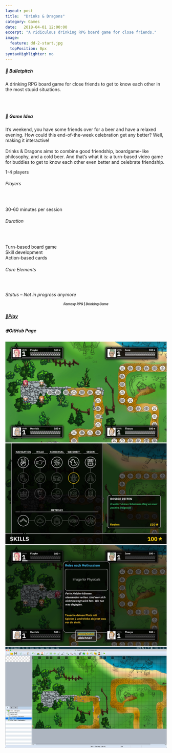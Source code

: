 ```yaml
---
layout: post
title:  "Drinks & Dragons"
category: Games
date:   2018-04-01 12:00:00
excerpt: "A ridiculous drinking RPG board game for close friends."
image:
  feature: dd-2-start.jpg
  topPosition: 0px
syntaxHighlighter: no
---
```


<div class="card-wrapper text paddings">
  <h5>🚀 Bulletpitch</h5>
  <p>A drinking RPG board game for close friends to get to know each other in the most stupid situations.</p>

  <br>
  <br>

  <h5>💭 Game Idea</h5>
  <p>
    It’s weekend, you have some friends over for a beer and have a relaxed evening. How could this end-of-the-week celebration get any better? Well, making it interactive!
    <br>
    <br>
    Drinks & Dragons aims to combine good friendship, boardgame-like philosophy, and a cold beer. And that’s what it is: a turn-based video game for buddies to get to know each other even better and celebrate friendship.
  </p>
</div>

<div class="card-wrapper info paddings">
  <p>
    1-4 players
  </p>
  <h6>Players</h6>
  <br>
  <p>
    30-60 minutes per session
  </p>
  <h6>Duration</h6>
  <br>
  <p>
    Turn-based board game
    <br>
    Skill development
    <br>
    Action-based cards
  </p>
  <h6>Core Elements</h6>
  <br>
  <p>
    <div class="bar">
      <div class="bar progress" style="width: 80%;"></div>
    </div>
  </p>
  <h6 style="margin: -2px 0 0 0;">Status – Not in progress anymore</h6>
</div>

<div class="card-wrapper genre paddings" style="text-align: center;">
  <h5 style="font-size: 70%; line-height: 1rem;">Fantasy RPG | Drinking Game</h5>
</div>

<div class="button-wrapper">
  <div class="buttons">
    <a href="https://feierabend-crew.com/games/drinks-dragons/index.html" target="_blank">
      <div class="play-button interaction">
        <h5 style="line-height: 1.4rem;">🤘Play</h5>
      </div>
    </a>
    <div class="gap"></div>
    <a target="_blank">
      <div class="git-button disabled-btn" style="cursor: not-allowed;">
        <h5 style="line-height: 1.3rem;">🤓GitHub Page</h5>
      </div>
    </a>
  </div>
</div>

<div class="card-wrapper picture">
  <img src="assets/images/games/dd/dd-3-ingame.jpg">
</div>

<div class="card-wrapper picture">
  <img src="assets/images/games/dd/dd-4-skills.jpg">
</div>

<div class="card-wrapper picture">
  <img src="assets/images/games/dd/dd-5-card.jpg">
</div>

<div class="card-wrapper picture">
  <img src="assets/images/games/dd/dd-1-rmv.jpg">
</div>